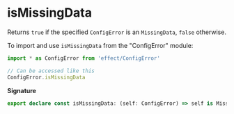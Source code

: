 # isMissingData

Returns `true` if the specified `ConfigError` is an `MissingData`, `false`
otherwise.

To import and use `isMissingData` from the "ConfigError" module:

```ts
import * as ConfigError from 'effect/ConfigError'

// Can be accessed like this
ConfigError.isMissingData
```

**Signature**

```ts
export declare const isMissingData: (self: ConfigError) => self is MissingData
```
